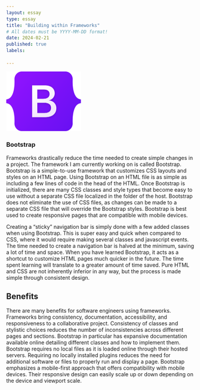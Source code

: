 ```yaml
---
layout: essay
type: essay
title: "Building within Frameworks"
# All dates must be YYYY-MM-DD format!
date: 2024-02-21
published: true
labels:

---
```

<img width="200px" class="rounded float-start pe-4" src="../img/E37/logo.png">

### Bootstrap
Frameworks drastically reduce the time needed to create simple changes in a project. The framework I am currently working on is called Bootstrap. Bootstrap is a simple-to-use framework that customizes CSS layouts and styles on an HTML page. Using Bootstrap on an HTML file is as simple as including a few lines of code in the head of the HTML. Once Bootstrap is initialized, there are many CSS classes and style types that become easy to use without a separate CSS file localized in the folder of the host. Bootstrap does not eliminate the use of CSS files, as changes can be made to a separate CSS file that will override the Bootstrap styles. Bootstrap is best used to create responsive pages that are compatible with mobile devices. 

Creating a “sticky” navigation bar is simply done with a few added classes when using Bootstrap. This is super easy and quick when compared to CSS, where it would require making several classes and javascript events. The time needed to create a navigation bar is halved at the minimum, saving a lot of time and space. When you have learned Bootstrap, it acts as a shortcut to customize HTML pages much quicker in the future. The time spent learning will translate to a greater amount of time saved. Pure HTML and CSS are not inherently inferior in any way, but the process is made simple through consistent design.

## Benefits
There are many benefits for software engineers using frameworks. Frameworks bring consistency, documentation, accessibility, and responsiveness to a collaborative project. Consistency of classes and stylistic choices reduces the number of inconsistencies across different pages and sections. Bootstrap in particular has expansive documentation available online detailing different classes and how to implement them. Bootstrap requires no local files as it is loaded online through their hosted servers. Requiring no locally installed plugins reduces the need for additional software or files to properly run and display a page. Bootstrap emphasizes a mobile-first approach that offers compatibility with mobile devices. Their responsive design can easily scale up or down depending on the device and viewport scale.
